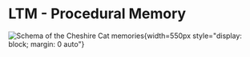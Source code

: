 # LTM - Procedural Memory

![Schema of the Cheshire Cat memories](../../assets/img/diagrams/procedural-memory.jpg){width=550px style="display: block; margin: 0 auto"}